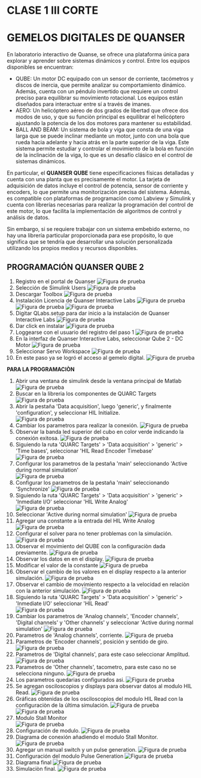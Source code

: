 # CLASE 1 III CORTE

# GEMELOS DIGITALES DE QUANSER

En laboratorio interactivo de Quanse, se ofrece una plataforma única para explorar y aprender sobre sistemas dinámicos y control. Entre los equipos disponibles se encuentran:

- QUBE: Un motor DC equipado con un sensor de corriente, tacómetros y discos de inercia, que permite analizar su comportamiento dinámico. Además, cuenta con un péndulo invertido que requiere un control preciso para equilibrar su movimiento rotacional. Los equipos están diseñados para interactuar entre sí a través de imanes.
- AERO: Un helicóptero aéreo de dos grados de libertad que ofrece dos modos de uso, y que su funciòn principal es equilibrar el helicóptero ajustando la potencia de los dos motores para mantener su estabilidad.
- BALL AND BEAM: Un sistema de bola y viga que consta de una viga larga que se puede inclinar mediante un motor, junto con una bola que rueda hacia adelante y hacia atrás en la parte superior de la viga. Este sistema permite estudiar y controlar el movimiento de la bola en función de la inclinación de la viga, lo que es un desafío clásico en el control de sistemas dinámicos.

En particular, el **QUANSER QUBE** tiene especificaciones físicas detalladas y cuenta con una planta que es precisamente el motor. La tarjeta de adquisición de datos incluye el control de potencia, sensor de corriente y encoders, lo que permite una monitorización precisa del sistema. Además, es compatible con plataformas de programación como Labview y Simulink y cuenta con librerías necesarias para realizar la programación del control de este motor, lo que facilita la implementación de algoritmos de control y análisis de datos.

Sin embargo, si se requiere trabajar con un sistema embebido externo, no hay una librería particular proporcionada para ese propósito, lo que significa que se tendría que desarrollar una solución personalizada utilizando los propios medios y recursos disponibles. 

## PROGRAMACIÓN QUANSER QUBE 2
1. Registro en el portal de Quanser
![Figura de prueba](IMAGES/IMA1.png)
2. Selección de Simulink Users
![Figura de prueba](IMAGES/IMA2.png)
3. Descargar Toolbox
![Figura de prueba](IMAGES/IMA3.png)
4. Instalación Licencia de Quanser Interactive Labs
![Figura de prueba](IMAGES/IMA4.png)
![Figura de prueba](IMAGES/IMA5.png)
![Figura de prueba](IMAGES/IMA6.png)
5. Digitar QLabs.setup para dar inicio a la instalación de Quanser Interactive Labs
![Figura de prueba](IMAGES/IMA7.png)
6. Dar click en instalar
![Figura de prueba](IMAGES/IMA8.png)
7. Loggearse con el usuario del registro del paso 1
![Figura de prueba](IMAGES/IMA9.png)
8. En la interfaz de Quanser Interactive Labs, seleccionar Qube 2 - DC Motor
![Figura de prueba](IMAGES/IMA10.png)
9. Seleccionar Servo Workspace
![Figura de prueba](IMAGES/IMA11.png)
10. En este paso ya se logró el acceso al gemelo digital. 
![Figura de prueba](IMAGES/IMA12.png)

**PARA LA PROGRAMACIÒN**
1. Abrir una ventana de simulink desde la ventana principal de Matlab
![Figura de prueba](IMAGES/IMA13.png)
2. Buscar en la libreria los componentes de QUARC Targets
![Figura de prueba](IMAGES/IMA14.png)
3. Abrir la pestaña 'Data acquisition', luego 'generic', y finalmente 'configuration', y seleccionar HIL Initialize.  
![Figura de prueba](IMAGES/IMA15.png)
4. Cambiar los parametros para realizar la conexión. 
![Figura de prueba](IMAGES/IMA16.png)
5. Observar la banda led superior del cubo en color verde indicando la conexión exitosa. 
![Figura de prueba](IMAGES/IMA18.png)
6. Siguiendo la ruta 'QUARC Targets' > 'Data acquisition' > 'generic' > 'Time bases', seleccionar 'HIL Read Encoder Timebase'
![Figura de prueba](IMAGES/IMA19.png)
7. Configurar los parametros de la pestaña 'main' seleccionando 'Active during normal simulation'  
![Figura de prueba](IMAGES/IMA21.png)
8. Configurar los parametros de la pestaña 'main' seleccionando 'Synchronize'
![Figura de prueba](IMAGES/IMA22.png)
9. Siguiendo la ruta 'QUARC Targets' > 'Data acquisition' > 'generic' > 'Inmediate I/O' seleccionar 'HIL Write Analog'  
![Figura de prueba](IMAGES/IMA20.png)
10. Seleccionar 'Active during normal simulation'
![Figura de prueba](IMAGES/IMA23.png)
11. Agregar una constante a la entrada del HIL Write Analog
![Figura de prueba](IMAGES/IMA24.png)
12. Configurar el solver para no tener problemas con la simulación. 
![Figura de prueba](IMAGES/IMA27.png)
13. Observar el movimiento del QUBE con la configuraciòn dada previamente. 
![Figura de prueba](IMAGES/GIF1.gif)
14. Observar los datos en en el display.
![Figura de prueba](IMAGES/IMA29.png)
15. Modificar el valor de la constante
![Figura de prueba](IMAGES/IMA28.png)
16. Observar el cambio de los valores en el display respecto a la anterior simulación. 
![Figura de prueba](IMAGES/IMA30.png)
17. Observar el cambio de movimiento respecto a la velocidad en relaciòn con la anterior simulación.
![Figura de prueba](IMAGES/GIF2.gif)
18. Siguiendo la ruta 'QUARC Targets' > 'Data acquisition' > 'generic' > 'Inmediate I/O' seleccionar 'HIL Read'  
![Figura de prueba](IMAGES/IMA32.png)
19. Cambiar los parametros de 'Analog channels', 'Encoder channels', 'Digital channels' y 'Other channels' y seleccionar 'Active during normal simulation'
![Figura de prueba](IMAGES/IMA33.png)
20. Parametros de 'Analog channels', corriente. 
![Figura de prueba](IMAGES/IMA34.png)
21. Parametros de 'Encoder channels', posición y sentido de giro. 
![Figura de prueba](IMAGES/IMA35.png)
22. Parametros de 'Digital channels', para este caso seleccionar Amplitud. 
![Figura de prueba](IMAGES/IMA36.png)
23. Parametros de 'Other channels', tacometro, para este caso no se selecciona ninguno. 
![Figura de prueba](IMAGES/IMA37.png)
24. Los parametros quedarias configurados asi.
![Figura de prueba](IMAGES/IMA38.png)
25. Se agregan osciloscopios y displays para observar datos al modulo HIL Read. 
![Figura de prueba](IMAGES/IMA39.png)
26. Gráficas obtenidas de los osciloscopios del modulo HIL Read con la configuraciòn de la última simulación.
![Figura de prueba](IMAGES/IMA40.png)
![Figura de prueba](IMAGES/IMA41.png)
27. Modulo Stall Monitor  
![Figura de prueba](IMAGES/IMA42.png)
28. Configuración de modulo.
![Figura de prueba](IMAGES/IMA43.png)
29. Diagrama de conexión añadiendo el modulo Stall Monitor. 
![Figura de prueba](IMAGES/IMA45.png)
30. Agregar un manual switch y un pulse generation. 
![Figura de prueba](IMAGES/IMA46.png)
31. Configuración del modulo Pulse Generation
![Figura de prueba](IMAGES/IMA47.png)
32. Diagrama final
![Figura de prueba](IMAGES/IMA48.png)
33. Simulaciòn final. 
![Figura de prueba](IMAGES/GIF3.gif)

